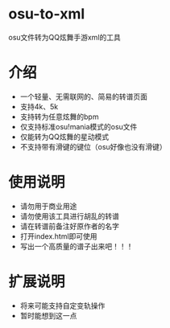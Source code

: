# osu-to-xml
osu文件转为QQ炫舞手游xml的工具

# 介绍
- 一个轻量、无需联网的、简易的转谱页面
- 支持4k、5k
- 支持转为任意炫舞的bpm
- 仅支持标准osu!mania模式的osu文件
- 仅能转为QQ炫舞的星动模式
- 不支持带有滑键的键位（osu好像也没有滑键）

# 使用说明
- 请勿用于商业用途
- 请勿使用该工具进行胡乱的转谱
- 请在转谱前备注好原作者的名字
- 打开index.html即可使用
- 写出一个高质量的谱子出来吧！！！

# 扩展说明
- 将来可能支持自定变轨操作
- 暂时能想到这一点
